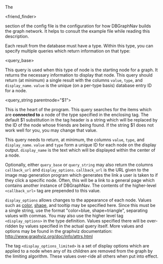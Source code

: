 The 

<friend\_finder>

 section of the config file is the configuration
for how DBGraphNav builds the graph network. It helps to consult the
example file while reading this description.

Each result from the database must have a type. Within this type, you
can specify multiple queries which return information on that type:



<query\_base>

 This query is used when this type of node is the starting
node for a graph. It returns the necessary information to display that
node. This query should return (at minimum) a single result with the
columns `value`, `type`, and `display_name`. `value` is the unique (on a
per-type basis) database entry ID for a node.



<query\_string parentnode="$1">

 This is the heart of the program. This
query searches for the items which are **connected to** a node of the
type specified in the enclosing tag. The default $1 substitution in
the tag header is a string which will be replaced by the ID of the
node whose friends are being found. If the string $1 does not work
well for you, you may change that value.

This query needs to return, at minimum, the columns `value`, `type`,
and `display_name`. `value` and `type` form a unique ID for each node
on the display output. `display_name` is the text which will be displayed within the center of a node.

Optionally, either `query_base` or `query_string` may also return the
columns `callback_url` and `display_options`. `callback_url` is the
URL given to the image map generation program which generates the link
a user is taken to if they click a specific node. Often, this will be
a link to a general page which contains another instance of
DBGraphNav. The contents of the higher-level `<callback_url>` tag are
prepended to this value.

`display_options` allows changes to the appearance of each
node. Values such as
[color](http://www.graphviz.org/doc/info/attrs.html#k:color),
[shape](http://www.graphviz.org/doc/info/shapes.html#polygon), and
tooltip may be specified here. Since this must be a single string, use
the format "color=blue, shape=triangle", separating values with
commas. You may also use the higher level tag `<display_options>` in
the type definition. Values specified there will be over-ridden by
values specified in the actual query itself. More values and options
may be found in the graphviz documentation:
http://www.graphviz.org/doc/info/attrs.html

The tag `<display_options_limited>` is a set of display options which
are applied to a node when any of its children are removed from the graph by
the limiting algorithm. These values over-ride all others when put
into effect.